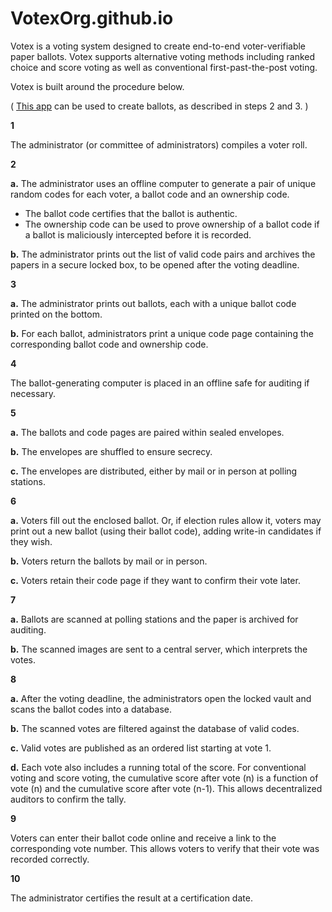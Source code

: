# VotexOrg.github.io

Votex is a voting system designed to create end-to-end voter-verifiable paper ballots. Votex supports alternative voting methods including ranked choice and score voting as well as conventional first-past-the-post voting.

Votex is built around the procedure below.

( [This app](https://votexorg.github.io/) can be used to create ballots, as described in steps 2 and 3. )


**1**

The administrator (or committee of administrators) compiles a voter roll.


**2**

**a.** The administrator uses an offline computer to generate a pair of unique random codes for each voter, a ballot code and an ownership code.
* The ballot code certifies that the ballot is authentic.
* The ownership code can be used to prove ownership of a ballot code if a ballot is maliciously intercepted before it is recorded.

**b.** The administrator prints out the list of valid code pairs and archives the papers in a secure locked box, to be opened after the voting deadline.


**3**

**a.** The administrator prints out ballots, each with a unique ballot code printed on the bottom.

**b.** For each ballot, administrators print a unique code page containing the corresponding ballot code and ownership code.


**4**

The ballot-generating computer is placed in an offline safe for auditing if necessary.


**5**

**a.** The ballots and code pages are paired within sealed envelopes.

**b.** The envelopes are shuffled to ensure secrecy.

**c.** The envelopes are distributed, either by mail or in person at polling stations.

**6**

**a.** Voters fill out the enclosed ballot. Or, if election rules allow it, voters may print out a new ballot (using their ballot code), adding write-in candidates if they wish.

**b.** Voters return the ballots by mail or in person.

**c.** Voters retain their code page if they want to confirm their vote later.


**7**

**a.** Ballots are scanned at polling stations and the paper is archived for auditing.

**b.** The scanned images are sent to a central server, which interprets the votes.


**8**

**a.** After the voting deadline, the administrators open the locked vault and scans the ballot codes into a database.

**b.** The scanned votes are filtered against the database of valid codes.

**c.** Valid votes are published as an ordered list starting at vote 1.  

**d.** Each vote also includes a running total of the score. For conventional voting and score voting, the cumulative score after vote (n) is a function of vote (n) and the cumulative score after vote (n-1). This allows decentralized auditors to confirm the tally.


**9**

Voters can enter their ballot code online and receive a link to the corresponding vote number. This allows voters to verify that their vote was recorded correctly.


**10**

The administrator certifies the result at a certification date.
